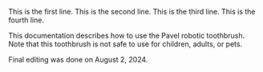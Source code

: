 This is the first line.
This is the second line.
This is the third line.
This is the fourth line.


This documentation describes how to use the Pavel robotic toothbrush. Note that this toothbrush is not safe to use for children, adults, or pets. 

Final editing was done on August 2, 2024.
